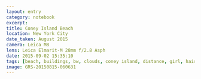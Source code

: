 ```yaml
--- 
layout: entry
category: notebook
excerpt:
title: Coney Island Beach
location: New York City
date_taken: August 2015
camera: Leica M8
lens: Leica Elmarit-M 28mm f/2.8 Asph
date: 2015-09-02 15:35:10
tags: [beach, buildings, bw, clouds, coney island, distance, girl, hair, horizon, ocean, sand, sea, sky, summer, sun, swimmers, swimming, water, wind]
image: GRS-20150815-060631
---
```

